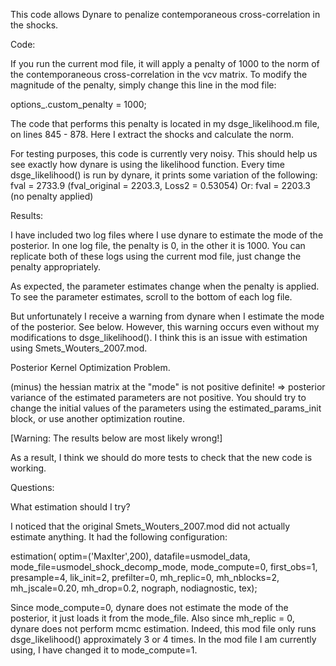 This code allows Dynare to penalize contemporaneous cross-correlation in the shocks.

Code:

If you run the current mod file, it will apply a penalty of 1000 to the norm of the contemporaneous cross-correlation in the vcv matrix. To modify the magnitude of the penalty, simply change this line in the mod file:

options_.custom_penalty = 1000;

The code that performs this penalty is located in my dsge_likelihood.m file, on lines 845 - 878. Here I extract the shocks and calculate the norm. 

For testing purposes, this code is currently very noisy. This should help us see exactly how dynare is using the likelihood function. Every time dsge_likelihood() is run by dynare, it prints some variation of the following:
fval = 2733.9 (fval_original = 2203.3, Loss2 = 0.53054)
Or:
fval = 2203.3 (no penalty applied)

Results:

I have included two log files where I use dynare to estimate the mode of the posterior. In one log file, the penalty is 0, in the other it is 1000. You can replicate both of these logs using the current mod file, just change the penalty appropriately.

As expected, the parameter estimates change when the penalty is applied. To see the parameter estimates, scroll to the bottom of each log file.

But unfortunately I receive a warning from dynare when I estimate the mode of the posterior. See below. However, this warning occurs even without my modifications to dsge_likelihood(). I think this is an issue with estimation using Smets_Wouters_2007.mod.

Posterior Kernel Optimization Problem. 

 (minus) the hessian matrix at the "mode" is not positive definite!
=> posterior variance of the estimated parameters are not positive.
You should try to change the initial values of the parameters using
the estimated_params_init block, or use another optimization routine.

[Warning: The results below are most likely wrong!]

As a result, I think we should do more tests to check that the new code is working.

Questions:

What estimation should I try? 

I noticed that the original Smets_Wouters_2007.mod did not actually estimate anything. It had the following configuration: 

estimation(
optim=('MaxIter',200),
datafile=usmodel_data,
mode_file=usmodel_shock_decomp_mode,
mode_compute=0,
first_obs=1,
presample=4,
lik_init=2,
prefilter=0,
mh_replic=0,
mh_nblocks=2,
mh_jscale=0.20,
mh_drop=0.2, nograph, nodiagnostic, tex);

Since mode_compute=0, dynare does not estimate the mode of the posterior, it just loads it from the mode_file. Also since mh_replic = 0, dynare does not perform mcmc estimation. Indeed, this mod file only runs dsge_likelihood() approximately 3 or 4 times. In the mod file I am currently using, I have changed it to mode_compute=1.
